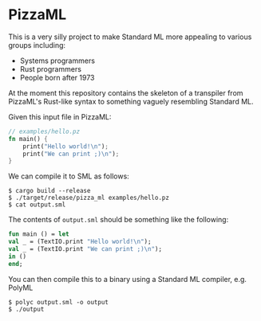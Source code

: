 PizzaML
=======

This is a very silly project to make Standard ML more appealing to various groups including:

* Systems programmers
* Rust programmers
* People born after 1973

At the moment this repository contains the skeleton of a transpiler from PizzaML's Rust-like
syntax to something vaguely resembling Standard ML.

Given this input file in PizzaML:

```rust
// examples/hello.pz
fn main() {
    print("Hello world!\n");
    print("We can print ;)\n");
}
```

We can compile it to SML as follows:

```
$ cargo build --release
$ ./target/release/pizza_ml examples/hello.pz
$ cat output.sml
```

The contents of `output.sml` should be something like the following:

```sml
fun main () = let
val _ = (TextIO.print "Hello world!\n");
val _ = (TextIO.print "We can print ;)\n");
in ()
end;
```

You can then compile this to a binary using a Standard ML compiler, e.g. PolyML

```
$ polyc output.sml -o output
$ ./output
```

